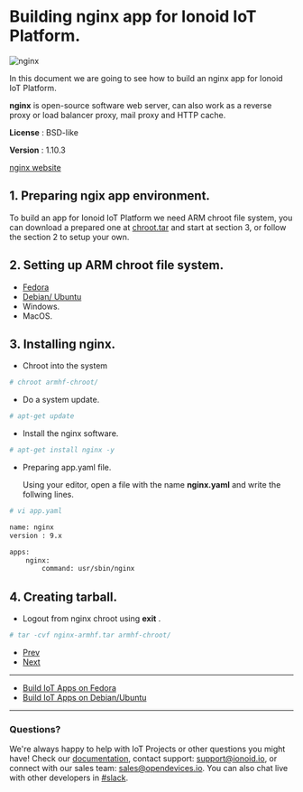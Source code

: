 

# Building nginx app for Ionoid IoT Platform.

![nginx](https://github.com/opendevices/iot.doc/blob/master/apps/build/img/nginx.svg)

In this document we are going to see how to build an nginx  app for Ionoid IoT Platform.

**nginx**  is open-source software  web server, can also work as a reverse proxy or load balancer proxy,
mail proxy and HTTP cache.

**License** : BSD-like

**Version** : 1.10.3

[nginx website](https://www.nginx.com/)


## 1. Preparing ngix app environment.

To build an app for Ionoid IoT Platform we need ARM chroot file system, you can download a prepared one at [chroot.tar]( https://storage.cloud.google.com/public.opendevices.io/chroot.tar)
and start at section 3, or follow the section 2 to setup your own.


## 2. Setting up  ARM chroot file system.

   - [Fedora](https://github.com/opendevices/iot.doc/blob/master/apps/build/build_on_fedora_linux.rst)
   - [Debian/ Ubuntu](https://github.com/opendevices/iot.doc/blob/master/apps/build/build_on_debian_linux.rst)
   - Windows.
   - MacOS.



## 3. Installing nginx.

- Chroot into the system

```bash
# chroot armhf-chroot/

```
- Do a system update.

```bash
# apt-get update

```

- Install the nginx software.

```bash
# apt-get install nginx -y

```

- Preparing app.yaml file.

  Using your editor, open a file with the name **nginx.yaml** and write the follwing lines.

```bash
# vi app.yaml
```


```bash
name: nginx
version : 9.x

apps:
	nginx:
		command: usr/sbin/nginx
```


## 4.  Creating tarball.

- Logout from nginx chroot using **exit** .

```bash
# tar -cvf nginx-armhf.tar armhf-chroot/
```

<ul class="pagination">
	<li class="button ">
	  <a class="disabled" href="https://docs.ionoid.io/#/../apps/build/build_on_debian_linux">Prev</a>
	</li>

<div class="divider" />

 <li class="button">
	  <a href="https://docs.ionoid.io/#/../debug/debug-devices">Next</a>
 </li>
</ul> 


---

<ul class="doclink">
  <li><a href="https://docs.ionoid.io/#/../apps/build/build_on_fedora_linux.md">Build IoT Apps on Fedora</a></li>
  <li><a href="https://docs.ionoid.io/#/../apps/build/build_on_debian_linux.md">Build IoT Apps on Debian/Ubuntu</a></li>
</ul>

---


### Questions?
We're always happy to help with IoT Projects or other questions you might have! Check our [documentation](https://docs.ionoid.io/#/), contact support: support@ionoid.io, or connect with our sales team: sales@opendevices.io. You can also chat live with other developers in  [#slack](https://ionoidcommunity.slack.com/join/shared_invite/enQtNTAzMTEwMTc5NDc2LTM2ODgxY2VmYTljNjM2NTNmZmVjYTEzY2Q4NTgyZTljYzI3MzhiZGRlODkzNTE3NTE3ODk5ZmFjNjYzOGRjZTM).
